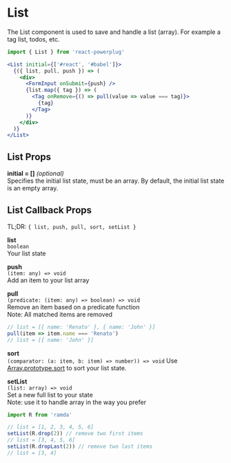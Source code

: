 # List

The List component is used to save and handle a list (array). For example a tag list, todos, etc.

```js
import { List } from 'react-powerplug'
``` 

```jsx
<List initial={['#react', '#babel']}>
  {({ list, pull, push }) => (
    <div>
      <FormInput onSubmit={push} />
      {list.map({ tag }) => (
        <Tag onRemove={() => pull(value => value === tag)}>
          {tag}
        </Tag>
      )}
    </div>
  )}
</List>
``` 

## List Props

**initial = []** *(optional)*  
Specifies the initial list state, must be an array.
By default, the initial list state is an empty array.

## List Callback Props

TL;DR: `{ list, push, pull, sort, setList }`

**list**  
`boolean`  
Your list state

**push**  
`(item: any) => void`  
Add an item to your list array

**pull**  
`(predicate: (item: any) => boolean) => void`  
Remove an item based on a predicate function  
Note: All matched items are removed
```js
// list = [{ name: 'Renato' }, { name: 'John' }]
pull(item => item.name === 'Renato')
// list = [{ name: 'John' }]
```

**sort**  
`(comparator: (a: item, b: item) => number)) => void`
Use [Array.prototype.sort](https://www.w3schools.com/jsref/jsref_sort.asp) to sort your list state.  


**setList**  
`(list: array) => void`  
Set a new full list to your state  
Note: use it to handle array in the way you prefer
```js
import R from 'ramda'

// list = [1, 2, 3, 4, 5, 6]
setList(R.drop(2)) // remove two first items
// list = [3, 4, 5, 6]
setList(R.dropLast(2)) // remove two last items
// list = [3, 4]
```
